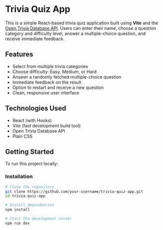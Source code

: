 # Trivia Quiz App

This is a simple React-based trivia quiz application built using **Vite** and the [Open Trivia Database API](https://opentdb.com/). Users can enter their name, choose a question category and difficulty level, answer a multiple-choice question, and receive immediate feedback.

## Features

- Select from multiple trivia categories
- Choose difficulty: Easy, Medium, or Hard
- Answer a randomly fetched multiple-choice question
- Immediate feedback on the result
- Option to restart and receive a new question
- Clean, responsive user interface

## Technologies Used

- React (with Hooks)
- Vite (fast development build tool)
- Open Trivia Database API
- Plain CSS

## Getting Started

To run this project locally:

### Installation

```bash
# Clone the repository
git clone https://github.com/your-username/trivia-quiz-app.git
cd trivia-quiz-app

# Install dependencies
npm install

# Start the development server
npm run dev
